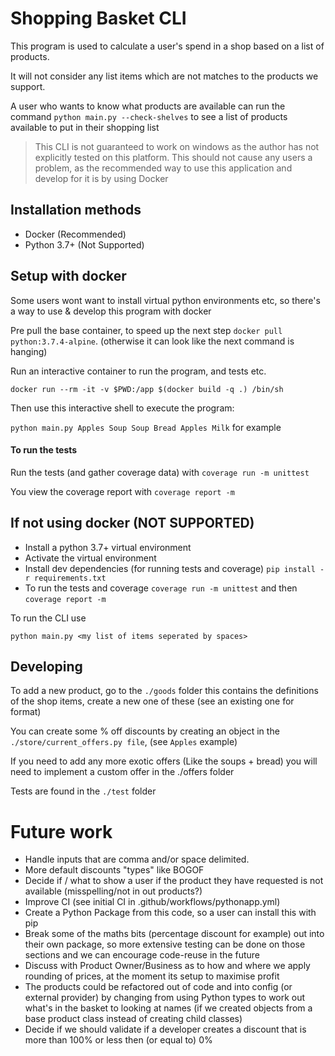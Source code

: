 # Shopping Basket CLI
This program is used to calculate a user's spend in a shop based on a list of products. 

It will not consider any list items which are not matches to the products we support.

A user who wants to know what products are available can run the command `python main.py --check-shelves` to see a list
of products available to put in their shopping list


> This CLI is not guaranteed to work on windows as the author has not explicitly tested on this platform. This should
not cause any users a problem, as the recommended way to use this application and develop for it is by using Docker


## Installation methods

* Docker (Recommended)
* Python 3.7+ (Not Supported)


## Setup with docker
Some users wont want to install virtual python environments etc, so there's a way to use & develop this program with docker

Pre pull the base container, to speed up the next step `docker pull python:3.7.4-alpine`. (otherwise it can look like the next command is hanging)

Run an interactive container to run the program, and tests etc.

`docker run --rm -it -v $PWD:/app $(docker build -q .) /bin/sh`

Then use this interactive shell to execute the program:

`python main.py Apples Soup Soup Bread Apples Milk` for example

#### To run the tests
Run the tests (and gather coverage data) with `coverage run -m unittest`

You view the coverage report with `coverage report -m`

## If not using docker (NOT SUPPORTED)

* Install a python 3.7+ virtual environment 
* Activate the virtual environment
* Install dev dependencies (for running tests and coverage) `pip install -r requirements.txt`
* To run the tests and coverage `coverage run -m unittest` and then `coverage report -m`

To run the CLI use

`python main.py <my list of items seperated by spaces>`

## Developing
To add a new product, go to the `./goods` folder this contains the definitions of the shop items, create a new one of these (see an existing one for format)

You can create some % off discounts by creating an object in the `./store/current_offers.py file`, (see `Apples` example)

If you need to add any more exotic offers (Like the soups + bread) you will need to implement a custom offer in the ./offers folder

Tests are found in the `./test` folder

# Future work
* Handle inputs that are comma and/or space delimited.
* More default discounts "types" like BOGOF
* Decide if / what to show a user if the product they have requested is not available (misspelling/not in out products?)
* Improve CI (see initial CI in .github/workflows/pythonapp.yml)
* Create a Python Package from this code, so a user can install this with pip
* Break some of the maths bits (percentage discount for example) out into their own package, so more extensive testing can be done on those sections and we can encourage code-reuse in the future
* Discuss with Product Owner/Business as to how and where we apply rounding of prices, at the moment its setup to maximise profit
* The products could be refactored out of code and into config (or external provider) by changing from using Python types to work out what's in the basket to looking at names (if we created objects from a base product class instead of creating child classes)
* Decide if we should validate if a developer creates a discount that is more than 100% or less then (or equal to) 0%
